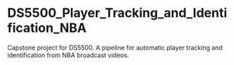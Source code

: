 # DS5500_Player_Tracking_and_Identification_NBA
Capstone project for DS5500. A pipeline for automatic player tracking and identification from NBA broadcast videos.
